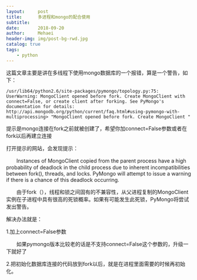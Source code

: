 ```yaml
---
layout:     post
title:      多进程和mongo的配合使用
subtitle:   
date:       2018-09-20
author:     Mehaei
header-img: img/post-bg-rwd.jpg
catalog: true
tags:
    - python
---
```

这篇文章主要是讲在多线程下使用mongo数据库的一个报错，算是一个警告，如下：

`/usr/lib64/python2.6/site-packages/pymongo/topology.py:75: UserWarning: MongoClient opened before fork. Create MongoClient with connect=False, or create client after forking. See PyMongo's documentation for details: http://api.mongodb.org/python/current/faq.html#using-pymongo-with-multiprocessing> "MongoClient opened before fork. Create MongoClient "`

提示是mongo连接在fork之前就被创建了，希望你加connect=False参数或者在fork以后再建立连接

打开提示的网站，会发现提示：

　　Instances of MongoClient copied from the parent process have a high probability of deadlock in the child process due to inherent incompatibilities between fork(), threads, and locks. PyMongo will attempt to issue a warning if there is a chance of this deadlock occurring.

　　由于fork（），线程和锁之间固有的不兼容性，从父进程复制的MongoClient实例在子进程中具有很高的死锁概率。如果有可能发生此死锁，PyMongo将尝试发出警告。

解决办法就是：

1.加上connect=False参数

　　如果pymongo版本比较老的话是不支持connect=False这个参数的，升级一下就好了

2.把初始化数据库连接的代码放到fork以后，就是在进程里面需要的时候再初始化。

 
